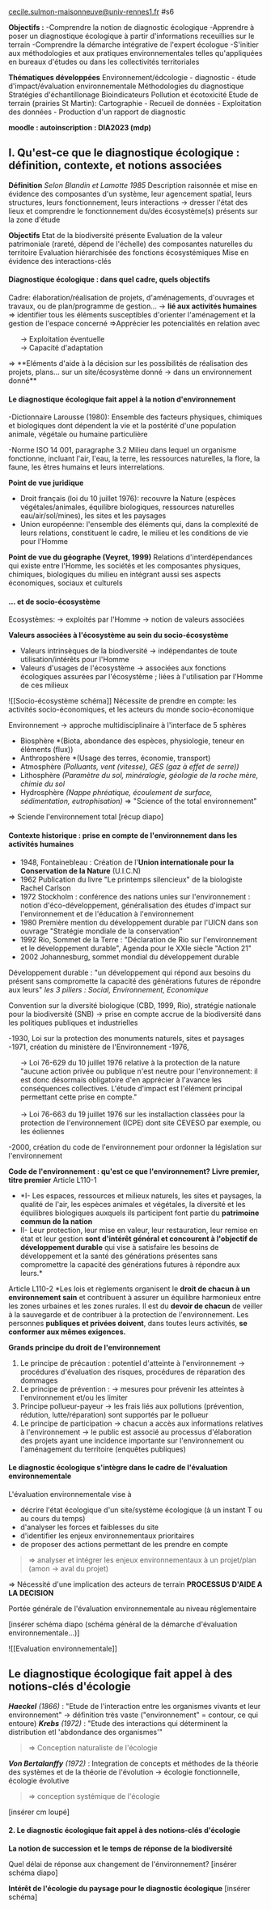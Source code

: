 cecile.sulmon-maisonneuve@univ-rennes1.fr 
#s6 

**Objectifs :**
-Comprendre la notion de diagnostic écologique
-Apprendre à poser un diagnostique écologique à partir d'informations receuillies sur le terrain
-Comprendre la démarche intégrative de l'expert écologue
-S'initier aux méthodologies et aux pratiques environnementales telles qu'appliquées en bureaux d'études ou dans les collectivités territoriales

**Thématiques développées**
Environnement/édcologie - diagnostic - étude d'impact/évaluation environnementale
Méthodologies du diagnostique
Stratégies d'échantillonage
Bioindicateurs
Pollution et écotoxicité
Etude de terrain (prairies St Martin): Cartographie - Recueil de données - Exploitation des données - Production d'un rapport de diagnostic

**moodle : autoinscription : DIA2023 (mdp)**


## I. Qu'est-ce que le diagnostique écologique : définition, contexte, et notions associées

**Définition**
*Selon Blandin et Lamotte 1985*
Description raisonnée et mise en évidence des composantes d'un système, leur agencement spatial, leurs structures, leurs fonctionnement, leurs interactions
-> dresser l'état des lieux et comprendre le fonctionnement du/des écosystème(s) présents sur la zone d'étude

**Objectifs**
Etat de la biodiversité présente
Evaluation de la valeur patrimoniale (rareté, dépend de l'échelle) des composantes naturelles du territoire
Evaluation hiérarchisée des fonctions écosystémiques
Mise en évidence des interactions-clés

#### Diagnostique écologique : dans quel cadre, quels objectifs ####

Cadre: élaboration/réalisation de projets, d'aménagements, d'ouvrages et travaux, ou de plan/programme de gestion... -> **lié aux activités humaines**
=> identifier tous les éléments susceptibles d'orienter l'aménagement et la gestion de l'espace concerné
=>Apprécier les potencialités en relation avec 
<ul>-> Exploitation éventuelle<br>
-> Capacité d'adaptation</ul>
=> **Eléments d'aide à la décision sur les possibilités de réalisation des projets, plans... sur un site/écosystème donné -> dans un environnement donné**

#### Le diagnostique écologique fait appel à la notion d'environnement ####

-Dictionnaire Larousse (1980):
Ensemble des facteurs physiques, chimiques et biologiques dont dépendent la vie et la postérité d'une population animale, végétale ou humaine particulière

-Norme ISO 14 001, paragraphe 3.2
Milieu dans lequel un organisme fonctionne, incluant l'air, l'eau, la terre, les ressources naturelles, la flore, la faune, les êtres humains et leurs interrelations.

**Point de vue juridique**
- Droit français (loi du 10 juillet 1976): recouvre la Nature (espèces végétales/animales, équilibre biologiques, ressources naturelles eau/air/sol/mines), les sites et les paysages
- Union européenne: l'ensemble des éléments qui, dans la complexité de leurs relations, constituent le cadre, le milieu et les conditions de vie pour l'Homme

**Point de vue du géographe (Veyret, 1999)**
Relations d'interdépendances qui existe entre l'Homme, les sociétés et les composantes physiques, chimiques, biologiques du milieu en intégrant aussi ses aspects économiques, sociaux et culturels

#### ... et de socio-écosystème ####

Ecosystèmes: 
-> exploités par l'Homme
-> notion de valeurs associées

**Valeurs associées à l'écosystème au sein du socio-écosystème**
- Valeurs intrinsèques de la biodiversité -> indépendantes de toute utilisation/intérêts pour l'Homme
- Valeurs d'usages de l'écosystème -> associées aux fonctions écologiques assurées par l'écosystème ; liées à l'utilisation par l'Homme de ces milieux

![[Socio-écosystème schéma]]
Nécessite de prendre en compte: les activités socio-économiques, et les acteurs du monde socio-économique

Environnement -> approche multidisciplinaire à l'interface de 5 sphères
- Biosphère *(Biota, abondance des espèces, physiologie, teneur en éléments (flux))
- Anthroposhère *(Usage des terres, économie, transport)
- Atmosphère *(Polluants, vent (vitesse), GES (gaz à effet de serre))*
- Lithosphère *(Paramètre du sol, minéralogie, géologie de la roche mère, chimie du sol*
- Hydrosphère *(Nappe phréatique, écoulement de surface, sédimentation, eutrophisation)*
=> "Science of the total environnement"

=> Sciende l'environnement total
[récup diapo]


#### Contexte historique : prise en compte de l'environnement dans les activités humaines

- 1948, Fontainebleau : Création de l'**Union internationale pour la Conservation de la Nature** (U.I.C.N)
- 1962 Publication du livre "Le printemps silencieux" de la biologiste Rachel Carlson
- 1972 Stockholm : conférence des nations unies sur l'environnement : notion d'éco-développement, généralisation des études d'impact sur l'environnement et de l'éducation à l'environnement
- 1980 Première mention du développement durable par l'UICN dans son ouvrage "Stratégie mondiale de la conservation"
- 1992 Rio, Sommet de la Terre : "Déclaration de Rio sur l'environnement et le développement durable", Agenda pour le XXIe siècle "Action 21"
- 2002 Johannesburg, sommet mondial du développement durable

Développement durable : "un développement qui répond aux besoins du présent sans compromette la capacité des générations futures de répondre aux leurs"
*les 3 piliers : Social, Environnement, Economique*

Convention sur la diversité biologique (CBD, 1999, Rio), stratégie nationale pour la biodiversité (SNB) -> prise en compte accrue de la biodiversité dans les politiques publiques et industrielles

-1930, Loi sur la protection des monuments naturels, sites et paysages
-1971, création du ministère de l'Environnement
-1976, 
<ul> -> Loi 76-629 du 10 juillet 1976 relative à la protection de la nature <br>
"aucune action privée ou publique n'est neutre pour l'environnement: il est donc désormais obligatoire d'en apprécier à l'avance les conséquences collectives. L'étude d'impact est l'élément principal permettant cette prise en compte." <br>
<br>
-> Loi 76-663 du 19 juillet 1976 sur les installaction classées pour la protection de l'environnement (ICPE) dont site CEVESO par exemple, ou les éoliennes </ul>
-2000, création du code de l'environnement pour ordonner la législation sur l'environnement

**Code de l'environnement : qu'est ce que l'environnement?**
**Livre premier, titre premier**
Article L110-1
- *I- Les espaces, ressources et milieux naturels, les sites et paysages, la qualité de l'air, les espèces animales et végétales, la diversité et les équilibres biologiques auxquels ils participent font partie du **patrimoine commun de la nation**
- II- Leur protection, leur mise en valeur, leur restauration, leur remise en état et leur gestion **sont d'intérêt général et concourent à l'objectif de développement durable** qui vise à satisfaire les besoins de développement et la santé des générations présentes sans compromettre la capacité des générations futures à répondre aux leurs.*

Article L110-2
*Les lois et règlements organisent le **droit de chacun à un environnement sain** et contribuent à assurer un équilibre harmonieux entre les zones urbaines et les zones rurales.
Il est du **devoir de chacun** de veiller à la sauvegarde et de contribuer à la protection de l'environnement.
Les personnes **publiques et privées doivent**, dans toutes leurs activités, **se conformer aux mêmes exigences.**


**Grands principe du droit de l'environnement**
1) Le principe de précaution : potentiel d'atteinte à l'environnement 
-> procédures d'évaluation des risques, procédures de réparation des dommages
2) Le principe de prévention : 
-> mesures pour prévenir les atteintes à l'environnement et/ou les limiter
3) Principe pollueur-payeur
-> les frais liés aux pollutions (prévention, rédution, lutte/réparation) sont supportés par le pollueur
4) Le principe de participation
-> chacun a accès aux informations relatives à l'environnement
-> le public est associé au processus d'élaboration des projets ayant une incidence importante sur l'environnement ou l'aménagement du territoire (enquêtes publiques)

#### Le diagnostic écologique s'intègre dans le cadre de l'évaluation environnementale 

L'évaluation environnementale vise à
- décrire l'état écologique d'un site/système écologique (à un instant T ou au cours du temps)
- d'analyser les forces et faiblesses du site
- d'identifier les enjeux environnementaux prioritaires
- de proposer des actions permettant de les prendre en compte
>=> analyser et intégrer les enjeux environnementaux à un projet/plan (amon -> aval du projet)

=> Nécessité d'une implication des acteurs de terrain
**PROCESSUS D'AIDE A LA DECISION**

Portée générale de l'évaluation environnementale au niveau réglementaire

[insérer schéma diapo (schéma général de la démarche d'évaluation environnementale...)]


![[Evaluation environnementale]]


## Le diagnostique écologique fait appel à des notions-clés d'écologie

***Haeckel** (1866)* : "Etude de l'interaction entre les organismes vivants et leur environnement"
-> définition très vaste ("environnement" = contour, ce qui entoure)
***Krebs** (1972)* : "Etude des interactions qui déterminent la distribution etl 'abdondance des organismes'"
>=> Conception naturaliste de l'écologie

***Von Bertalanffy** (1972)* : Integration de concepts et méthodes de la théorie des systèmes et de la théorie de l'évolution 
-> écologie fonctionnelle, écologie évolutive
>=> conception systémique de l'écologie


[insérer cm loupé]




#### 2. Le diagnostic écologique fait appel à des notions-clés d'écologie

**La notion de succession et le temps de réponse de la biodiversité**

Quel délai de réponse aux changement de l'énvironnement?
[insérer schéma diapo]

**Intérêt de l'écologie du paysage pour le diagnostic écologique**
[insérer schéma]
